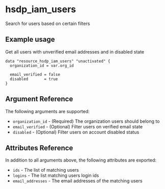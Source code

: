 # hsdp_iam_users

Search for users based on certain filters

## Example usage

Get all users with unverified email addresses and in disabled state

```hcl
data "resource_hsdp_iam_users" "unactivated" {
  organization_id = var.org_id
  
  email_verified = false
  disabled       = true
}
```

## Argument Reference

The following arguments are supported:

* `organization_id` - (Required) The organization users should belong to
* `email_verified` - (Optional) Filter users on verified email state
* `disabled` - (Optional) Filter users on account disabled status

## Attributes Reference

In addition to all arguments above, the following attributes are exported:

* `ids` - The list of matching users
* `logins` - The list matching users login ids
* `email_addresses` - The email addresses of the matching users
